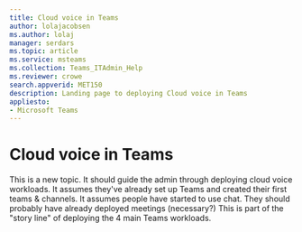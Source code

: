 ```yaml
---
title: Cloud voice in Teams
author: lolajacobsen
ms.author: lolaj
manager: serdars
ms.topic: article
ms.service: msteams
ms.collection: Teams_ITAdmin_Help
ms.reviewer: crowe
search.appverid: MET150
description: Landing page to deploying Cloud voice in Teams
appliesto: 
- Microsoft Teams
---
```


# Cloud voice in Teams

This is a new topic. It should guide the admin through deploying cloud voice workloads. It assumes they've already set up Teams and created their first teams & channels. It assumes people have started to use chat. They should probably have already deployed meetings (necessary?) This is part of the "story line" of deploying the 4 main Teams workloads.
